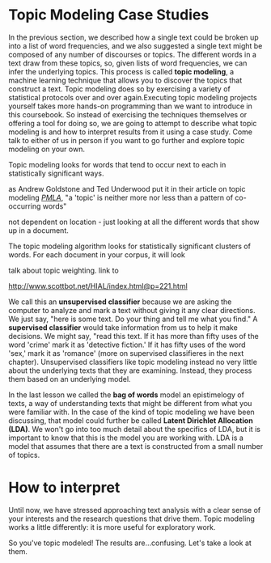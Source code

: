 # Topic Modeling Case Studies

In the previous section, we described how a single text could be broken up into a list of word frequencies, and we also suggested a single text might be composed of any number of discourses or topics. The different words in a text draw from these topics, so, given lists of word frequencies, we can infer the underlying topics. This process is called **topic modeling**, a machine learning technique that allows you to discover the topics that construct a text. Topic modeling does so by exercising a variety of statistical protocols over and over again.Executing topic modeling projects yourself takes more hands-on programming than we want to introduce in this coursebook. So instead of exercising the techniques themselves or offering a tool for doing so, we are going to attempt to describe what topic modeling is and how to interpret results from it using a case study. Come talk to either of us in person if you want to go further and explore topic modeling on your own.


Topic modeling looks for words that tend to occur next to each in statistically significant ways.



as Andrew Goldstone and Ted Underwood put it in their article on topic modeling *[PMLA](https://andrewgoldstone.com/blog/2012/12/13/pmla/)*, "a 'topic' is neither more nor less than a pattern of co-occurring words"



not dependent on location - just looking at all the different words that show up in a document.



The topic modeling algorithm looks for statistically significant clusters of words. For each document in your corpus, it will look


talk about topic weighting. link to 

http://www.scottbot.net/HIAL/index.html@p=221.html



We call this an **unsupervised classifier** because we are asking the computer to analyze and mark a text without giving it any clear directions. We just say, "here is some text. Do your thing and tell me what you find." A **supervised classifier** would take information from us to help it make decisions. We might say, "read this text. If it has more than fifty uses of the word 'crime' mark it as 'detective fiction.' If it has fifty uses of the word 'sex,' mark it as 'romance' (more on supervised classifieres in the next chapter). Unsupervised classifiers like topic modeling instead no very little about the underlying texts that they are examining. Instead, they process them based on an underlying model.

In the last lesson we called the **bag of words** model an epistimelogy of texts, a way of understanding texts that might be different from what you were familiar with. In the case of the kind of topic modeling we have been discussing, that model could further be called **Latent Dirichlet Allocation (LDA)**. We won't go into too much detail about the specifics of LDA, but it is important to know that this is the model you are working with. LDA is a model that assumes that there are a text is constructed from a small number of topics.

# How to interpret

Until now, we have stressed approaching text analysis with a clear sense of your interests and the research questions that drive them. Topic modeling works a little differently: it is more useful for exploratory work.






So you've topic modeled! The results are…confusing. Let's take a look at them.




